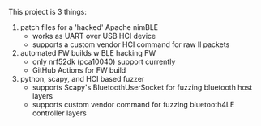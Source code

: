 This project is 3 things:
1) patch files for a 'hacked' Apache nimBLE
    - works as UART over USB HCI device
    - supports a custom vendor HCI command for raw ll packets
2) automated FW builds w BLE hacking FW
    - only nrf52dk (pca10040) support currently
    - GitHub Actions for FW build
3) python, scapy, and HCI based fuzzer
    - supports Scapy's BluetoothUserSocket for fuzzing bluetooth host layers
    - supports custom vendor command for fuzzing bluetooth4LE controller layers
